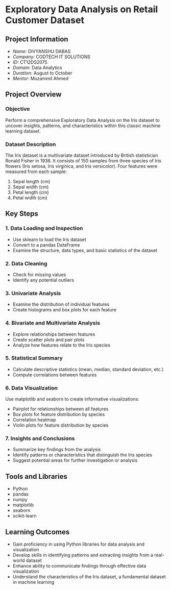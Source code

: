 # Exploratory Data Analysis on Retail Customer Dataset

## Project Information
- *Name:* DIVYANSHU DABAS
- *Company:* CODTECH IT SOLUTIONS
- *ID:* CT12DS2075
- *Domain:* Data Analytics
- *Duration:* August to October
- *Mentor:* Muzammil Ahmed

## Project Overview

### Objective
Perform a comprehensive Exploratory Data Analysis on the Iris dataset to uncover insights, patterns, and characteristics within this classic machine learning dataset.

### Dataset Description
The Iris dataset is a multivariate dataset introduced by British statistician Ronald Fisher in 1936. It consists of 150 samples from three species of Iris flowers (Iris setosa, Iris virginica, and Iris versicolor). Four features were measured from each sample:

1. Sepal length (cm)
2. Sepal width (cm)
3. Petal length (cm)
4. Petal width (cm)

## Key Steps

### 1. Data Loading and Inspection
- Use sklearn to load the Iris dataset
- Convert to a pandas DataFrame
- Examine the structure, data types, and basic statistics of the dataset

### 2. Data Cleaning
- Check for missing values
- Identify any potential outliers

### 3. Univariate Analysis
- Examine the distribution of individual features
- Create histograms and box plots for each feature

### 4. Bivariate and Multivariate Analysis
- Explore relationships between features
- Create scatter plots and pair plots
- Analyze how features relate to the Iris species

### 5. Statistical Summary
- Calculate descriptive statistics (mean, median, standard deviation, etc.)
- Compute correlations between features

### 6. Data Visualization
Use matplotlib and seaborn to create informative visualizations:
- Pairplot for relationships between all features
- Box plots for feature distribution by species
- Correlation heatmap
- Violin plots for feature distribution by species

### 7. Insights and Conclusions
- Summarize key findings from the analysis
- Identify patterns or characteristics that distinguish the Iris species
- Suggest potential areas for further investigation or analysis

## Tools and Libraries
- Python
- pandas
- numpy
- matplotlib
- seaborn
- scikit-learn

## Learning Outcomes
- Gain proficiency in using Python libraries for data analysis and visualization
- Develop skills in identifying patterns and extracting insights from a real-world dataset
- Enhance ability to communicate findings through effective data visualization
- Understand the characteristics of the Iris dataset, a fundamental dataset in machine learning
